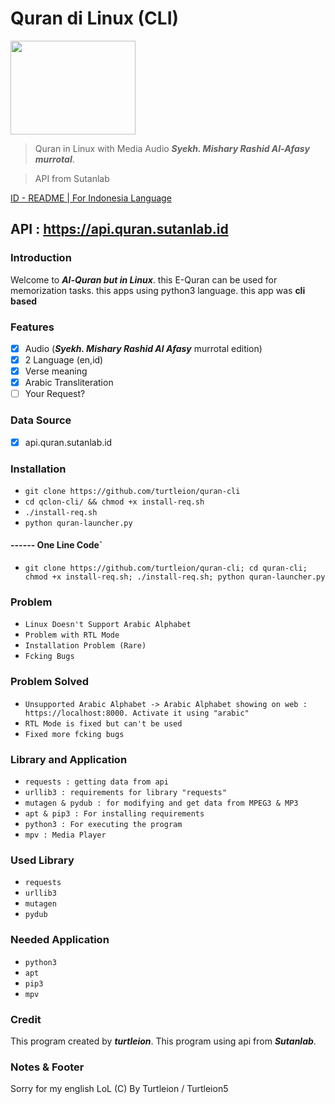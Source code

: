 # Quran di Linux (CLI)

<img src="https://www.kindpng.com/picc/b/204-2047243_quran-png.png" width="200" height="150">

> Quran in Linux with Media Audio ***Syekh. Mishary Rashid Al-Afasy murrotal***.

> API from Sutanlab

[ID - README | For Indonesia Language](README.md)

## API : https://api.quran.sutanlab.id

### Introduction
Welcome to ***Al-Quran but in Linux***. this E-Quran can be used for memorization tasks. this apps using python3 language. this app was **cli based**

### Features
- [x] Audio (***Syekh. Mishary Rashid Al Afasy*** murrotal edition)
- [x] 2 Language (en,id)
- [x] Verse meaning
- [x] Arabic Transliteration
- [ ] Your Request?

### Data Source
- [x] api.quran.sutanlab.id

### Installation
- `git clone https://github.com/turtleion/quran-cli`
- `cd qclon-cli/ && chmod +x install-req.sh`
- `./install-req.sh`
- `python quran-launcher.py`

#### ------ One Line Code`
- `git clone https://github.com/turtleion/quran-cli; cd quran-cli; chmod +x install-req.sh; ./install-req.sh; python quran-launcher.py`

### Problem
- `Linux Doesn't Support Arabic Alphabet`
- `Problem with RTL Mode`
- `Installation Problem (Rare)`
- `Fcking Bugs`

### Problem Solved
- `Unsupported Arabic Alphabet -> Arabic Alphabet showing on web : https://localhost:8000. Activate it using "arabic"`
- `RTL Mode is fixed but can't be used`
- `Fixed more fcking bugs`

### Library and Application
- `requests : getting data from api`
- `urllib3 : requirements for library "requests"`
- `mutagen & pydub : for modifying and get data from MPEG3 & MP3`
- `apt & pip3 : For installing requirements`
- `python3 : For executing the program`
- `mpv : Media Player`

### Used Library
- `requests`
- `urllib3`
- `mutagen`
- `pydub`

### Needed Application 
- `python3`
- `apt`
- `pip3`
- `mpv`

### Credit
This program created by ***turtleion***.
This program using api from ***Sutanlab***.

### Notes & Footer
Sorry for my english LoL
(C) By Turtleion / Turtleion5
